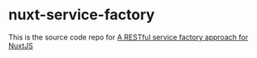 # nuxt-service-factory

This is the source code repo for [A RESTful service factory approach for NuxtJS](https://brandoverman.github.io/blog/2021-04-18.html#a-restful-service-factory-approach-for-nuxtjs)
